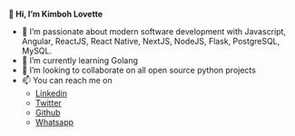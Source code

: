  **👋 Hi, I’m Kimboh Lovette**

- 👀 I’m passionate about modern software development with Javascript, Angular, ReactJS, React Native, NextJS, NodeJS, Flask,   PostgreSQL, MySQL.
- 🌱 I’m currently learning Golang
- 💞️ I’m looking to collaborate on all open source python projects
- 📫 You can reach me on
  - [Linkedin](https://www.linkedin.com/in/kimbohlovette)
  - [Twitter](https://twitter.com/KimbohLovette)
  - [Github](https://github.com/Kimbohlovette)
  - [Whatsapp](https://wa.link/nmw988)
